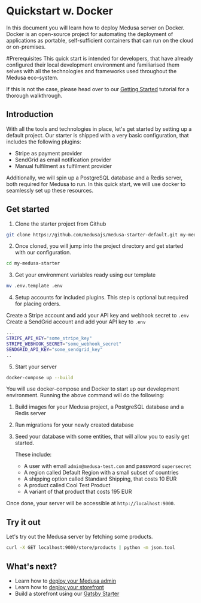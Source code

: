# Quickstart w. Docker
In this document you will learn how to deploy Medusa server on Docker. Docker is an open-source project for automating the deployment of applications as portable, self-sufficient containers that can run on the cloud or on-premises.

#Prerequisites
This quick start is intended for developers, that have already configured their local development environment and familiarised them selves with all the technologies and frameworks used throughout the Medusa eco-system.

If this is not the case, please head over to our [Getting Started](https://docs.medusajs.com/quickstart/quick-start) tutorial for a thorough walkthrough.

## Introduction

With all the tools and technologies in place, let's get started by setting up a default project. Our starter is shipped with a very basic configuration, that includes the following plugins:

- Stripe as payment provider
- SendGrid as email notification provider
- Manual fulfilment as fulfilment provider

Additionally, we will spin up a PostgreSQL database and a Redis server, both required for Medusa to run. In this quick start, we will use docker to seamlessly set up these resources.

## Get started

1. Clone the starter project from Github

```bash
git clone https://github.com/medusajs/medusa-starter-default.git my-medusa-starter
```

2. Once cloned, you will jump into the project directory and get started with our configuration.

```bash
cd my-medusa-starter
```

3. Get your environment variables ready using our template

```bash
mv .env.template .env
```

4. Setup accounts for included plugins. This step is optional but required for placing orders.

Create a Stripe account and add your API key and webhook secret to `.env`
Create a SendGrid account and add your API key to `.env`

```bash
...
STRIPE_API_KEY="some_stripe_key"
STRIPE_WEBHOOK_SECRET="some_webhook_secret"
SENDGRID_API_KEY="some_sendgrid_key"
..
```

5. Start your server

```bash
docker-compose up --build
```

You will use docker-compose and Docker to start up our development environment. Running the above command will do the following:

1. Build images for your Medusa project, a PostgreSQL database and a Redis server
2. Run migrations for your newly created database
3. Seed your database with some entities, that will allow you to easily get started.

   These include:

   - A user with email `admin@medusa-test.com` and password `supersecret`
   - A region called Default Region with a small subset of countries
   - A shipping option called Standard Shipping, that costs 10 EUR
   - A product called Cool Test Product
   - A variant of that product that costs 195 EUR

Once done, your server will be accessible at `http://localhost:9000`.

## Try it out

Let's try out the Medusa server by fetching some products.

```bash
curl -X GET localhost:9000/store/products | python -m json.tool
```

## What's next?

- Learn how to [deploy your Medusa admin](https://docs.medusajs.com/deployments/admin/)
- Learn how to [deploy your storefront](https://docs.medusajs.com/deployments/storefront/)
- Build a storefront using our [Gatsby Starter](https://github.com/medusajs/gatsby-starter-medusa)
